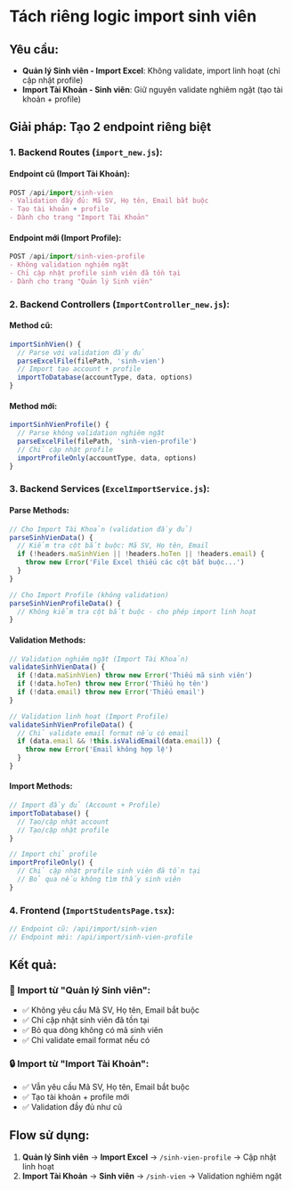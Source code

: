 # Tách riêng logic import sinh viên

## Yêu cầu:
- **Quản lý Sinh viên - Import Excel**: Không validate, import linh hoạt (chỉ cập nhật profile)
- **Import Tài Khoản - Sinh viên**: Giữ nguyên validate nghiêm ngặt (tạo tài khoản + profile)

## Giải pháp: Tạo 2 endpoint riêng biệt

### 1. Backend Routes (`import_new.js`):

#### Endpoint cũ (Import Tài Khoản):
```javascript
POST /api/import/sinh-vien
- Validation đầy đủ: Mã SV, Họ tên, Email bắt buộc
- Tạo tài khoản + profile
- Dành cho trang "Import Tài Khoản"
```

#### Endpoint mới (Import Profile):
```javascript
POST /api/import/sinh-vien-profile  
- Không validation nghiêm ngặt
- Chỉ cập nhật profile sinh viên đã tồn tại
- Dành cho trang "Quản lý Sinh viên"
```

### 2. Backend Controllers (`ImportController_new.js`):

#### Method cũ:
```javascript
importSinhVien() {
  // Parse với validation đầy đủ
  parseExcelFile(filePath, 'sinh-vien')
  // Import tạo account + profile
  importToDatabase(accountType, data, options)
}
```

#### Method mới:
```javascript
importSinhVienProfile() {
  // Parse không validation nghiêm ngặt  
  parseExcelFile(filePath, 'sinh-vien-profile')
  // Chỉ cập nhật profile
  importProfileOnly(accountType, data, options)
}
```

### 3. Backend Services (`ExcelImportService.js`):

#### Parse Methods:
```javascript
// Cho Import Tài Khoản (validation đầy đủ)
parseSinhVienData() {
  // Kiểm tra cột bắt buộc: Mã SV, Họ tên, Email  
  if (!headers.maSinhVien || !headers.hoTen || !headers.email) {
    throw new Error('File Excel thiếu các cột bắt buộc...')
  }
}

// Cho Import Profile (không validation)
parseSinhVienProfileData() {
  // Không kiểm tra cột bắt buộc - cho phép import linh hoạt
}
```

#### Validation Methods:
```javascript
// Validation nghiêm ngặt (Import Tài Khoản)
validateSinhVienData() {
  if (!data.maSinhVien) throw new Error('Thiếu mã sinh viên')
  if (!data.hoTen) throw new Error('Thiếu họ tên')  
  if (!data.email) throw new Error('Thiếu email')
}

// Validation linh hoạt (Import Profile)
validateSinhVienProfileData() {
  // Chỉ validate email format nếu có email
  if (data.email && !this.isValidEmail(data.email)) {
    throw new Error('Email không hợp lệ')
  }
}
```

#### Import Methods:
```javascript
// Import đầy đủ (Account + Profile)
importToDatabase() {
  // Tạo/cập nhật account
  // Tạo/cập nhật profile
}

// Import chỉ profile
importProfileOnly() {
  // Chỉ cập nhật profile sinh viên đã tồn tại
  // Bỏ qua nếu không tìm thấy sinh viên
}
```

### 4. Frontend (`ImportStudentsPage.tsx`):

```javascript
// Endpoint cũ: /api/import/sinh-vien  
// Endpoint mới: /api/import/sinh-vien-profile
```

## Kết quả:

### 🎯 Import từ "Quản lý Sinh viên":
- ✅ Không yêu cầu Mã SV, Họ tên, Email bắt buộc
- ✅ Chỉ cập nhật sinh viên đã tồn tại  
- ✅ Bỏ qua dòng không có mã sinh viên
- ✅ Chỉ validate email format nếu có

### 🔒 Import từ "Import Tài Khoản":  
- ✅ Vẫn yêu cầu Mã SV, Họ tên, Email bắt buộc
- ✅ Tạo tài khoản + profile mới
- ✅ Validation đầy đủ như cũ

## Flow sử dụng:

1. **Quản lý Sinh viên** → **Import Excel** → `/sinh-vien-profile` → Cập nhật linh hoạt
2. **Import Tài Khoản** → **Sinh viên** → `/sinh-vien` → Validation nghiêm ngặt